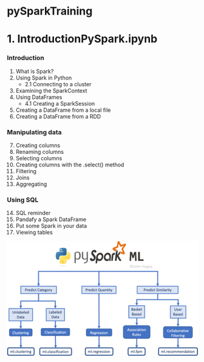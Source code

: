 # pySparkTraining


# 1. IntroductionPySpark.ipynb

### Introduction

1. What is Spark?
2. Using Spark in Python
    - 2.1 Connecting to a cluster
3. Examining the SparkContext
4. Using DataFrames
    - 4.1 Creating a SparkSession
5. Creating a DataFrame from a local file 
6. Creating a DataFrame from a RDD 

### Manipulating data

7. Creating columns
8. Renaming columns
9. Selecting columns 
10. Creating columns with the .select() method
11. Filtering
12. Joins 
13. Aggregating

### Using SQL 

14. SQL reminder
15. Pandafy a Spark DataFrame
16. Put some Spark in your data
17. Viewing tables



![](choose_algo.png)
